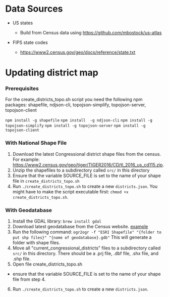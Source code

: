 # Data Sources

* US states
    * Build from Census data using https://github.com/mbostock/us-atlas

* FIPS state codes
    * https://www2.census.gov/geo/docs/reference/state.txt

# Updating district map

### Prerequisites 
For the create_districts_topo.sh script you need the following npm packages: shapefile, ndjson-cli, topojson-simplify,  topojson-server, topojson-client 

`npm install -g shapefile`
`npm install  -g ndjson-cli`
`npm install -g topojson-simplify`
`npm install -g topojson-server`
`npm install -g topojson-client`

### With National Shape File 
1. Download the latest Congressional district shape files from the census. For example: https://www2.census.gov/geo/tiger/TIGER2016/CD/tl_2016_us_cd115.zip.
2. Unzip the shapefiles to a subdirectory called `src/` in this directory
3. Ensure that the variable SOURCE_FILE is set to the name of your shape file in `create_districts_topo.sh`
4. Run `./create_districts_topo.sh` to create a new `districts.json`. You might have to make the script executable first: `chmod +x create_districts_topo.sh`.

### With Geodatabase 
1. Install the GDAL library: `brew install gdal`
2. Download latest geodatabase from the Census website. [example](https://www.census.gov/geographies/mapping-files/time-series/geo/tiger-geodatabase-file.html)
3. Run the following command: `ogr2ogr -f "ESRI Shapefile" "{folder to put shp files}" "{name of geodatabase}.gdb"` This will generate a folder with shape files. 
4. Move all "current_congressional_districts" files to a subdirectory called `src/` in this directory. There should be a .prj file, .dbf file, .shx file, and .shp file. 
5. Open file create_districts_topo.sh
* ensure that the variable SOURCE_FILE is set to the name of your shape file from step 4. 
6. Run `./create_districts_topo.sh` to create a new `districts.json`.
